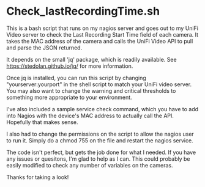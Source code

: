 # Check_lastRecordingTime.sh

This is a bash script that runs on my nagios server and goes out to my UniFi Video server to check the Last Recording Start Time field of each camera. It takes the MAC address of the camera and calls the UniFi Video API to pull and parse the JSON returned.

It depends on the small 'jq' package, which is readily available. See https://stedolan.github.io/jq/ for more information.

Once jq is installed, you can run this script by changing "yourserver:yourport" in the shell script to match your UniFi video server. 
You may also want to change the warning and critical thresholds to something more appropriate to your environment. 

I've also included a sample service check command, which you have to add into Nagios with the device's MAC address to actually call the API. Hopefully that makes sense.

I also had to change the permissions on the script to allow the nagios user to run it. Simply do a chmod 755 on the file and restart the nagios service.

The code isn't perfect, but gets the job done for what I needed. If you have any issues or quesitons, I'm glad to help as I can. 
This could probably be easily modified to check any number of variables on the cameras. 

Thanks for taking a look!
